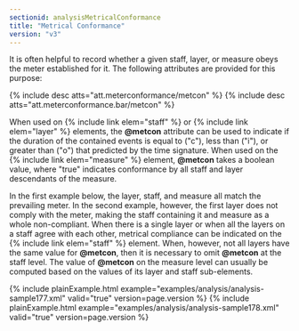 ```yaml
---
sectionid: analysisMetricalConformance
title: "Metrical Conformance"
version: "v3"
---
```


It is often helpful to record whether a given staff, layer, or measure obeys the meter
established for it. The following attributes are provided for this purpose:



{% include desc atts="att.meterconformance/metcon" %}
{% include desc atts="att.meterconformance.bar/metcon" %}




When used on {% include link elem="staff" %} or {% include link elem="layer" %} elements, the
**@metcon** attribute can be used to indicate if the duration of the contained events
is equal to ("c"), less than ("i"), or greater than ("o") that predicted by the time
signature. When used on the {% include link elem="measure" %} element, **@metcon** takes a
boolean value, where "true" indicates conformance by all staff and layer descendants
of the
measure.

In the first example below, the layer, staff, and measure all match the prevailing
meter. In
the second example, however, the first layer does not comply with the meter, making
the staff
containing it and measure as a whole non-compliant. When there is a single layer or
when all
the layers on a staff agree with each other, metrical compliance can be indicated
on the {% include link elem="staff" %} element. When, however, not all layers have the same value for
**@metcon**, then it is necessary to omit **@metcon** at the staff level. The
value of **@metcon** on the measure level can usually be computed based on the values of
its layer and staff sub-elements.

{% include plainExample.html example="examples/analysis/analysis-sample177.xml" valid="true" version=page.version %}
{% include plainExample.html example="examples/analysis/analysis-sample178.xml" valid="true" version=page.version %}
